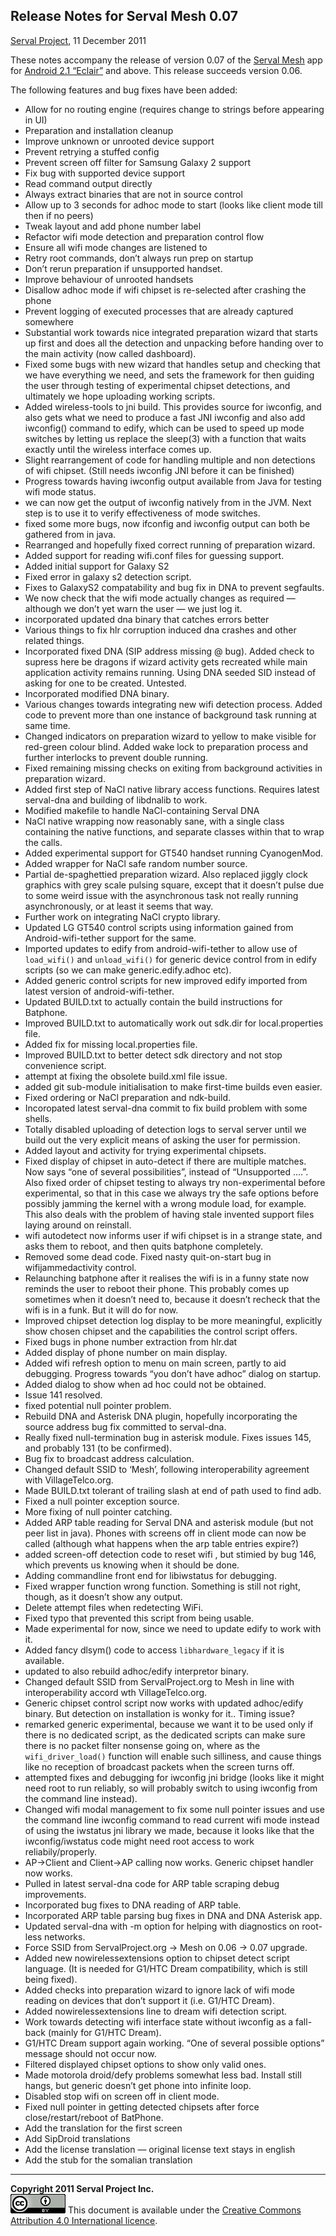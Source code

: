 Release Notes for Serval Mesh 0.07
----------------------------------
[Serval Project][], 11 December 2011

These notes accompany the release of version 0.07 of the [Serval Mesh][] app
for [Android 2.1 “Eclair”][] and above.  This release succeeds version 0.06.

The following features and bug fixes have been added:

 * Allow for no routing engine (requires change to strings before appearing in
   UI)
 * Preparation and installation cleanup
 * Improve unknown or unrooted device support
 * Prevent retrying a stuffed config
 * Prevent screen off filter for Samsung Galaxy 2 support
 * Fix bug with supported device support
 * Read command output directly
 * Always extract binaries that are not in source control
 * Allow up to 3 seconds for adhoc mode to start (looks like client mode till
   then if no peers)
 * Tweak layout and add phone number label
 * Refactor wifi mode detection and preparation control flow
 * Ensure all wifi mode changes are listened to
 * Retry root commands, don’t always run prep on startup
 * Don’t rerun preparation if unsupported handset.
 * Improve behaviour of unrooted handsets
 * Disallow adhoc mode if wifi chipset is re-selected after crashing the phone
 * Prevent logging of executed processes that are already captured somewhere
 * Substantial work towards nice integrated preparation wizard that starts up
   first and does all the detection and unpacking before handing over to the
   main activity (now called dashboard).
 * Fixed some bugs with new wizard that handles setup and checking that we have
   everything we need, and sets the framework for then guiding the user through
   testing of experimental chipset detections, and ultimately we hope uploading
   working scripts.
 * Added wireless-tools to jni build. This provides source for iwconfig, and
   also gets what we need to produce a fast JNI iwconfig and also add
   iwconfig() command to edify, which can be used to speed up mode switches by
   letting us replace the sleep(3) with a function that waits exactly until the
   wireless interface comes up.
 * Slight rearrangement of code for handling multiple and non detections of
   wifi chipset. (Still needs iwconfig JNI before it can be finished)
 * Progress towards having iwconfig output available from Java for testing wifi
   mode status.
 * we can now get the output of iwconfig natively from in the JVM. Next step is
   to use it to verify effectiveness of mode switches.
 * fixed some more bugs, now ifconfig and iwconfig output can both be gathered
   from in java.
 * Rearranged and hopefully fixed correct running of preparation wizard.
 * Added support for reading wifi.conf files for guessing support.
 * Added initial support for Galaxy S2
 * Fixed error in galaxy s2 detection script.
 * Fixes to GalaxyS2 compatability and bug fix in DNA to prevent segfaults.
 * We now check that the wifi mode actually changes as required — although we
   don’t yet warn the user — we just log it.
 * incorporated updated dna binary that catches errors better
 * Various things to fix hlr corruption induced dna crashes and other related
   things.
 * Incorporated fixed DNA (SIP address missing @ bug). Added check to supress
   here be dragons if wizard activity gets recreated while main application
   activity remains running. Using DNA seeded SID instead of asking for one to
   be created. Untested.
 * Incorporated modified DNA binary.
 * Various changes towards integrating new wifi detection process. Added code
   to prevent more than one instance of background task running at same time.
 * Changed indicators on preparation wizard to yellow to make visible for
   red-green colour blind. Added wake lock to preparation process and further
   interlocks to prevent double running.
 * Fixed remaining missing checks on exiting from background activities in
   preparation wizard.
 * Added first step of NaCl native library access functions. Requires latest
   serval-dna and building of libdnalib to work.
 * Modified makefile to handle NaCl-containing Serval DNA
 * NaCl native wrapping now reasonably sane, with a single class containing the
   native functions, and separate classes within that to wrap the calls.
 * Added experimental support for GT540 handset running CyanogenMod.
 * Added wrapper for NaCl safe random number source.
 * Partial de-spaghettied preparation wizard. Also replaced jiggly clock
   graphics with grey scale pulsing square, except that it doesn’t pulse due to
   some weird issue with the asynchronous task not really running
   asynchronously, or at least it seems that way.
 * Further work on integrating NaCl crypto library.
 * Updated LG GT540 control scripts using information gained from
   Android-wifi-tether support for the same.
 * Imported updates to edify from android-wifi-tether to allow use of
   `load_wifi()` and `unload_wifi()` for generic device control from in edify
   scripts (so we can make generic.edify.adhoc etc).
 * Added generic control scripts for new improved edify imported from latest
   version of android-wifi-tether.
 * Updated BUILD.txt to actually contain the build instructions for Batphone.
 * Improved BUILD.txt to automatically work out sdk.dir for local.properties
   file.
 * Added fix for missing local.properties file.
 * Improved BUILD.txt to better detect sdk directory and not stop convenience
   script.
 * attempt at fixing the obsolete build.xml file issue.
 * added git sub-module initialisation to make first-time builds even easier.
 * Fixed ordering or NaCl preparation and ndk-build.
 * Incoropated latest serval-dna commit to fix build problem with some shells.
 * Totally disabled uploading of detection logs to serval server until we build
   out the very explicit means of asking the user for permission.
 * Added layout and activity for trying experimental chipsets.
 * Fixed display of chipset in auto-detect if there are multiple matches. Now
   says “one of several possibilities”, instead of “Unsupported ….”. Also fixed
   order of chipset testing to always try non-experimental before experimental,
   so that in this case we always try the safe options before possibly jamming
   the kernel with a wrong module load, for example. This also deals with the
   problem of having stale invented support files laying around on reinstall.
 * wifi autodetect now informs user if wifi chipset is in a strange state, and
   asks them to reboot, and then quits batphone completely.
 * Removed some dead code. Fixed nasty quit-on-start bug in wifijammedactivity
   control.
 * Relaunching batphone after it realises the wifi is in a funny state now
   reminds the user to reboot their phone. This probably comes up sometimes
   when it doesn’t need to, because it doesn’t recheck that the wifi is in a
   funk. But it will do for now.
 * Improved chipset detection log display to be more meaningful, explicitly
   show chosen chipset and the capabilities the control script offers.
 * Fixed bugs in phone number extraction from hlr.dat
 * Added display of phone number on main display.
 * Added wifi refresh option to menu on main screen, partly to aid debugging.
   Progress towards “you don’t have adhoc” dialog on startup.
 * Added dialog to show when ad hoc could not be obtained.
 * Issue 141 resolved.
 * fixed potential null pointer problem.
 * Rebuild DNA and Asterisk DNA plugin, hopefully incorporating the source
   address bug fix committed to serval-dna.
 * Really fixed null-termination bug in asterisk module. Fixes issues 145, and
   probably 131 (to be confirmed).
 * Bug fix to broadcast address calculation.
 * Changed default SSID to ‘Mesh’, following interoperability agreement with
   VillageTelco.org.
 * Made BUILD.txt tolerant of trailing slash at end of path used to find adb.
 * Fixed a null pointer exception source.
 * More fixing of null pointer catching.
 * Added ARP table reading for Serval DNA and asterisk module (but not peer
   list in java). Phones with screens off in client mode can now be called
   (although what happens when the arp table entries expire?)
 * added screen-off detection code to reset wifi , but stimied by bug 146,
   which prevents us knowing when it should be done.
 * Adding commandline front end for libiwstatus for debugging.
 * Fixed wrapper function wrong function. Something is still not right, though,
   as it doesn’t show any output.
 * Delete attempt files when redetecting WiFi.
 * Fixed typo that prevented this script from being usable.
 * Made experimental for now, since we need to update edify to work with it.
 * Added fancy dlsym() code to access `libhardware_legacy` if it is available.
 * updated to also rebuild adhoc/edify interpretor binary.
 * Changed default SSID from ServalProject.org to Mesh in line with
   interoperability accord wth VillageTelco.org.
 * Generic chipset control script now works with updated adhoc/edify binary.
   But detection on installation is wonky for it.. Timing issue?
 * remarked generic experimental, because we want it to be used only if there
   is no dedicated script, as the dedicated scripts can make sure there is no
   packet filter nonsense going on, where as the `wifi_driver_load()` function
   will enable such silliness, and cause things like no reception of broadcast
   packets when the screen turns off.
 * attempted fixes and debugging for iwconfig jni bridge (looks like it might
   need root to run reliably, so will probably switch to using iwconfig from
   the command line instead).
 * Changed wifi modal management to fix some null pointer issues and use the
   command line iwconfig command to read current wifi mode instead of using the
   iwstatus jni library we made, because it looks like that the
   iwconfig/iwstatus code might need root access to work reliabily/properly.
 * AP->Client and Client->AP calling now works. Generic chipset handler now
   works.
 * Pulled in latest serval-dna code for ARP table scraping debug improvements.
 * Incorporated bug fixes to DNA reading of ARP table.
 * Incorporated ARP table parsing bug fixes in DNA and DNA Asterisk app.
 * Updated serval-dna with -m option for helping with diagnostics on root-less
   networks.
 * Force SSID from ServalProject.org -> Mesh on 0.06 -> 0.07 upgrade.
 * Added new nowirelessextensions option to chipset detect script language. (It
   is needed for G1/HTC Dream compatibility, which is still being fixed).
 * Added checks into preparation wizard to ignore lack of wifi mode reading on
   devices that don’t support it (i.e. G1/HTC Dream).
 * Added nowirelessextensions line to dream wifi detection script.
 * Work towards detecting wifi interface state without iwconfig as a fall-back
   (mainly for G1/HTC Dream).
 * G1/HTC Dream support again working. “One of several possible options”
   message should not occur now.
 * Filtered displayed chipset options to show only valid ones.
 * Made motorola droid/defy problems somewhat less bad. Install still hangs,
   but generic doesn’t get phone into infinite loop.
 * Disabled stop wifi on screen off in client mode.
 * Fixed null pointer in getting detected chipsets after force
   close/restart/reboot of BatPhone.
 * Add the translation for the first screen
 * Add SipDroid translations
 * Add the license translation — original license text stays in english
 * Add the stub for the somalian translation

-----
**Copyright 2011 Serval Project Inc.**  
![CC-BY-4.0](./cc-by-4.0.png)
This document is available under the [Creative Commons Attribution 4.0 International licence][CC BY 4.0].


[Serval Project]: http://www.servalproject.org/
[Serval Mesh]: https://play.google.com/store/apps/details?id=org.servalproject
[batphone]: https://github.com/servalproject/batphone
[Android 2.1 “Eclair”]: http://developer.android.com/about/versions/android-2.1.html
[CC BY 4.0]: ../LICENSE-DOCUMENTATION.md
